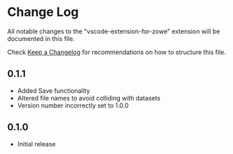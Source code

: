 # Change Log
All notable changes to the "vscode-extension-for-zowe" extension will be documented in this file.

Check [Keep a Changelog](http://keepachangelog.com/) for recommendations on how to structure this file.

## 0.1.1
- Added Save functionality 
- Altered file names to avoid colliding with datasets
- Version number incorrectly set to 1.0.0
## 0.1.0
- Initial release